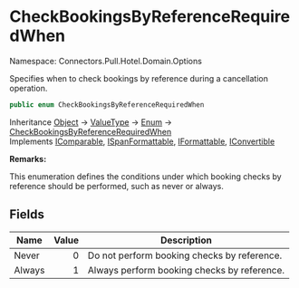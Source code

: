 # CheckBookingsByReferenceRequiredWhen

Namespace: Connectors.Pull.Hotel.Domain.Options

Specifies when to check bookings by reference during a cancellation operation.

```csharp
public enum CheckBookingsByReferenceRequiredWhen
```

Inheritance [Object](https://docs.microsoft.com/en-us/dotnet/api/system.object) → [ValueType](https://docs.microsoft.com/en-us/dotnet/api/system.valuetype) → [Enum](https://docs.microsoft.com/en-us/dotnet/api/system.enum) → [CheckBookingsByReferenceRequiredWhen](./connectors.pull.hotel.domain.options.checkbookingsbyreferencerequiredwhen)<br />
Implements [IComparable](https://docs.microsoft.com/en-us/dotnet/api/system.icomparable), [ISpanFormattable](https://docs.microsoft.com/en-us/dotnet/api/system.ispanformattable), [IFormattable](https://docs.microsoft.com/en-us/dotnet/api/system.iformattable), [IConvertible](https://docs.microsoft.com/en-us/dotnet/api/system.iconvertible)

**Remarks:**

This enumeration defines the conditions under which booking checks by reference should be performed,
 such as never or always.

## Fields

| Name | Value | Description |
| --- | --: | --- |
| Never | 0 | Do not perform booking checks by reference. |
| Always | 1 | Always perform booking checks by reference. |
